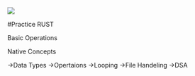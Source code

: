 <img src="https://th.bing.com/th/id/OIP.LBcw1ir85G1GEXDEMXxICQAAAA?rs=1&pid=ImgDetMain">

#Practice RUST

Basic Operations

Native Concepts


->Data Types
->Opertaions
->Looping
->File Handeling
->DSA